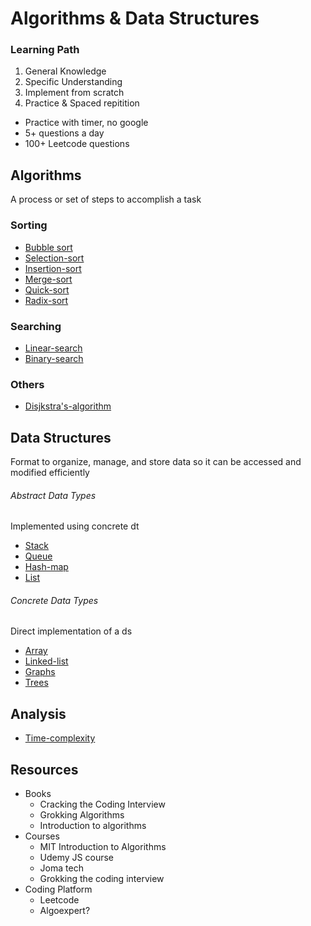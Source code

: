 # Algorithms & Data Structures

### Learning Path
1. General Knowledge 
2. Specific Understanding 
3. Implement from scratch
4. Practice & Spaced repitition 
- Practice with timer, no google
- 5+ questions a day
- 100+ Leetcode questions

## Algorithms
A process or set of steps to accomplish a task

### Sorting
- [Bubble sort](Bubble-sort.md)
- [Selection-sort](Selection-sort.md)
- [Insertion-sort](Insertion-sort.md)
- [Merge-sort](Merge-sort.md)
- [Quick-sort](Quick-sort.md)
- [Radix-sort](Radix-sort.md)

### Searching
- [Linear-search](Linear-search.md)
- [Binary-search](Binary-search.md)

### Others
- [Disjkstra's-algorithm](Disjkstra's-algorithm.md)

## Data Structures
Format to organize, manage, and store data so it can be accessed and modified efficiently

###### Abstract Data Types
Implemented using concrete dt
- [Stack](Stack.md)
- [Queue](Queue.md)
- [Hash-map](Hash-map.md)
- [List](List.md)

###### Concrete Data Types
Direct implementation of a ds
- [Array](Array.md)
- [Linked-list](Linked-list.md)
- [Graphs](Graphs.md)
- [Trees](Trees.md)

## Analysis
- [Time-complexity](Time-complexity.md)

## Resources
- Books
	- Cracking the Coding Interview
	- Grokking Algorithms
	- Introduction to algorithms
- Courses 
	- MIT Introduction to Algorithms 
	- Udemy JS course
	- Joma tech
	- Grokking the coding interview
- Coding Platform
	- Leetcode
	- Algoexpert?
